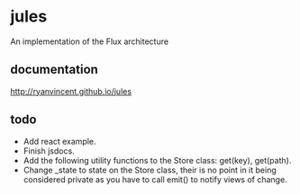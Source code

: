 # jules
An implementation of the Flux architecture

## documentation
http://ryanvincent.github.io/jules

## todo

- Add react example.
- Finish jsdocs.
- Add the following utility functions to the Store class: get(key), get(path).
- Change _state to state on the Store class, their is no point in it being considered private as you have to call emit() to notify views of change.
